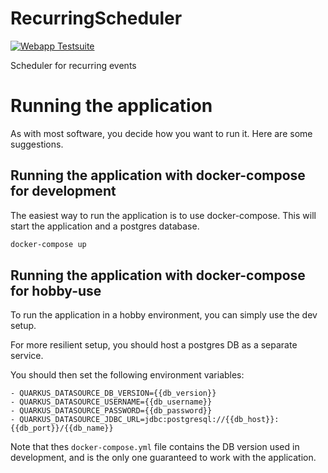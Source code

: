 # RecurringScheduler

[![Webapp Testsuite](https://github.com/Ernstsen/recurringscheduler/actions/workflows/recurringscheduler_test.yml/badge.svg)](https://github.com/Ernstsen/recurringscheduler/actions/workflows/recurringscheduler_test.yml)

Scheduler for recurring events

# Running the application

As with most software, you decide how you want to run it. Here are some suggestions.

## Running the application with docker-compose for development

The easiest way to run the application is to use docker-compose. This will start the application and a postgres
database.

```bash
docker-compose up
```

## Running the application with docker-compose for hobby-use

To run the application in a hobby environment, you can simply use the dev setup.

For more resilient setup, you should host a postgres DB as a separate service.

You should then set the following environment variables:

```
- QUARKUS_DATASOURCE_DB_VERSION={{db_version}}
- QUARKUS_DATASOURCE_USERNAME={{db_username}}
- QUARKUS_DATASOURCE_PASSWORD={{db_password}}
- QUARKUS_DATASOURCE_JDBC_URL=jdbc:postgresql://{{db_host}}:{{db_port}}/{{db_name}}
```

Note that thes ``docker-compose.yml`` file contains the DB version used in development, and is the only one
guaranteed to work with the application.
 
